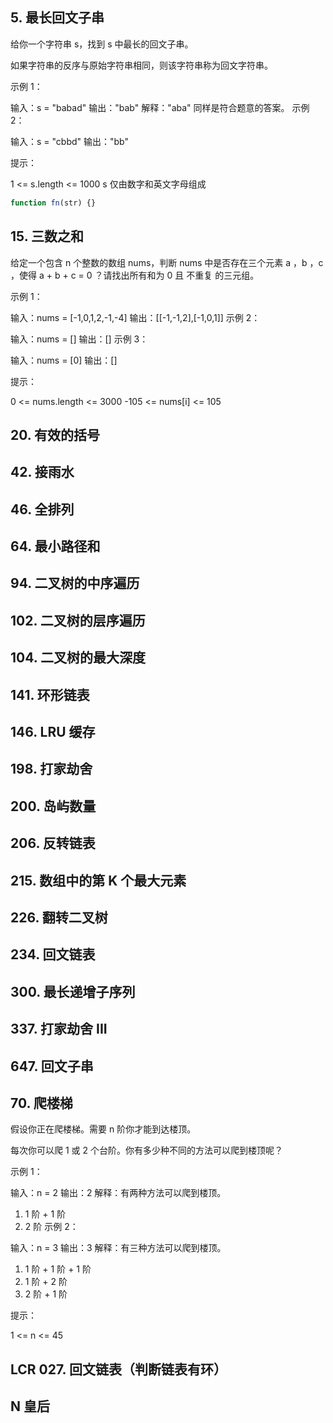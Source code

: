## 5. 最长回文子串

给你一个字符串 s，找到 s 中最长的回文子串。

如果字符串的反序与原始字符串相同，则该字符串称为回文字符串。

示例 1：

输入：s = "babad"
输出："bab"
解释："aba" 同样是符合题意的答案。
示例 2：

输入：s = "cbbd"
输出："bb"

提示：

1 <= s.length <= 1000
s 仅由数字和英文字母组成

```js
function fn(str) {}
```

## 15. 三数之和

给定一个包含 n 个整数的数组 nums，判断 nums 中是否存在三个元素 a ，b ，c ，使得 a + b + c = 0 ？请找出所有和为 0 且 不重复 的三元组。

示例 1：

输入：nums = [-1,0,1,2,-1,-4]
输出：[[-1,-1,2],[-1,0,1]]
示例 2：

输入：nums = []
输出：[]
示例 3：

输入：nums = [0]
输出：[]

提示：

0 <= nums.length <= 3000
-105 <= nums[i] <= 105

## 20. 有效的括号

## 42. 接雨水

## 46. 全排列

## 64. 最小路径和

## 94. 二叉树的中序遍历

## 102. 二叉树的层序遍历

## 104. 二叉树的最大深度

## 141. 环形链表

## 146. LRU 缓存

## 198. 打家劫舍

## 200. 岛屿数量

## 206. 反转链表

## 215. 数组中的第 K 个最大元素

## 226. 翻转二叉树

## 234. 回文链表

## 300. 最长递增子序列

## 337. 打家劫舍 III

## 647. 回文子串

## 70. 爬楼梯

假设你正在爬楼梯。需要 n 阶你才能到达楼顶。

每次你可以爬 1 或 2 个台阶。你有多少种不同的方法可以爬到楼顶呢？

示例 1：

输入：n = 2
输出：2
解释：有两种方法可以爬到楼顶。

1. 1 阶 + 1 阶
2. 2 阶
   示例 2：

输入：n = 3
输出：3
解释：有三种方法可以爬到楼顶。

1. 1 阶 + 1 阶 + 1 阶
2. 1 阶 + 2 阶
3. 2 阶 + 1 阶

提示：

1 <= n <= 45

## LCR 027. 回文链表（判断链表有环）

## N 皇后
